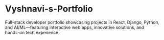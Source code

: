 # Vyshnavi-s-Portfolio
Full-stack developer portfolio showcasing projects in React, Django, Python, and AI/ML—featuring interactive web apps, innovative solutions, and hands-on tech experience.

